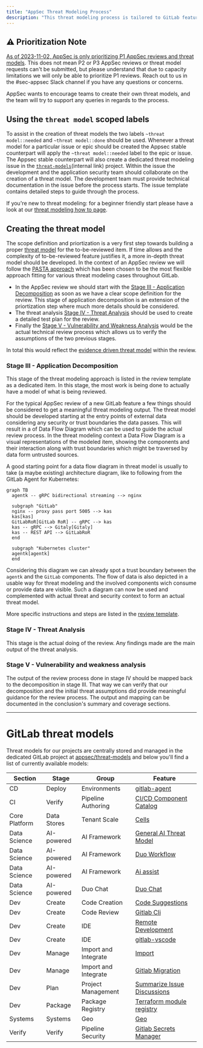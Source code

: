 ```yaml
---
title: "AppSec Threat Modeling Process"
description: "This threat modeling process is tailored to GitLab features."
---
```


## :warning: Prioritization Note

[As of 2023-11-02, AppSec is only prioritizing P1 AppSec reviews and threat models](https://gitlab.com/gitlab-com/gl-security/product-security/appsec/appsec-team/-/issues/475#note_1632226713). This does not mean P2 or P3 AppSec reviews or threat model requests can't be submitted, but please understand that due to capacity limitations we will only be able to prioritize P1 reviews. Reach out to us in the #sec-appsec Slack channel if you have any questions or concerns.

AppSec wants to encourage teams to create their own threat models, and the team will try to support any queries in regards to the process.

## Using the `threat model` scoped labels

To assist in the creation of threat models the two labels `~threat model::needed` and `~threat model::done`
should be used. Whenever a threat model for a particular issue or epic should be created the Appsec stable
counterpart will apply the `~threat model::needed` label to the epic or issue. The Appsec stable counterpart
will also create a dedicated threat modeling issue in the
[`threat-models`](https://gitlab.com/gitlab-com/gl-security/product-security/appsec/threat-models/-/issues/new?issuable_template=Threat%20Model)(internal link) project.
Within the issue the development and the application security team should collaborate on the creation
of a threat model. The development team must provide technical documentation in the issue before the process starts. The issue template contains detailed steps to guide through the process. 

If you're new to threat modeling: for a beginner friendly start please have a look at our
[threat modeling how to page](/handbook/security/product-security/application-security/threat-modeling/howto/).

## Creating the threat model

The scope definition and priortization is a very first step towards
building a proper [threat model](/handbook/security/product-security/application-security/threat-modeling/)
for the to-be-reviewed item. If time allows and the complexity of
to-be-reviewed feature justifies it, a more in-depth threat model
should be developed. In the context of an AppSec review we will
follow the [PASTA approach](/handbook/security/product-security/application-security/threat-modeling/#the-framework)
which has been chosen to be the most flexible approach fitting
for various threat modeling cases throughout GitLab.

- In the AppSec review we should start with the [Stage III - Application Decomposition](/handbook/security/product-security/application-security/threat-modeling/#stage-iii---application-decomposition)
  as soon as we have a clear scope definition for the review. This stage
  of application decomposition is an extension of the priortization step
  where much more details should be considered.
- The threat analysis [Stage IV - Threat Analysis](/handbook/security/product-security/application-security/threat-modeling/#stage-iv---threat-analysis)
  should be used to create a detailed test plan for the review.
- Finally the
  [Stage V - Vulnerability and Weakness Analysis](/handbook/security/product-security/application-security/threat-modeling//#stage-v---vulnerability-and-weakness-analysis)
  would be the actual technical review process which allows us to verify
  the assumptions of the two previous stages.

In total this would reflect the
[evidence driven threat model](/handbook/security/product-security/application-security/threat-modeling/#evidence-driven-threat-model)
within the review.

### Stage III - Application Decomposition

This stage of the threat modeling approach is listed in the review template as
a dedicated item. In this stage, the most work is being done to actually have a
model of what is being reviewed.

For the typical AppSec review of a new GitLab feature a few things should be
considered to get a meaningful threat modeling output. The threat model should
be developed starting at the entry points of external data considering any security
or trust boundaries the data passes. This will result in a of Data Flow Diagram
which can be used to guide the actual review process. In the threat modeling context
a Data Flow Diagram is a visual representations of the modeled item, showing
the components and their interaction along with trust boundaries which might
be traversed by data form untrusted sources.

A good starting point for a data flow diagram in threat model is usually to
take (a maybe existing) architecture diagram, like to following from the
GitLab Agent for Kubernetes:

```mermaid
graph TB
  agentk -- gRPC bidirectional streaming --> nginx

  subgraph "GitLab"
  nginx -- proxy pass port 5005 --> kas
  kas[kas]
  GitLabRoR[GitLab RoR] -- gRPC --> kas
  kas -- gRPC --> Gitaly[Gitaly]
  kas -- REST API --> GitLabRoR
  end

  subgraph "Kubernetes cluster"
  agentk[agentk]
  end
```

Considering this diagram we can already spot a trust boundary between the
`agentk` and the `GitLab` components. The flow of data is also depicted
in a usable way for threat modeling and the involved components wich consume
or provide data are visible. Such a diagram can now be used and complemented
with actual threat and security context to form an actual threat model.

More specific instructions and steps are listed in the [review template](https://gitlab.com/gitlab-com/gl-security/product-security/appsec/appsec-reviews/-/tree/master/.gitlab/issue_templates/AppSec%20Review.md).

### Stage IV - Threat Analysis

This stage is the actual doing of the review. Any findings made are the main
output of the threat analysis.

### Stage V - Vulnerability and weakness analysis

The output of the review process done in stage IV should be mapped back to the
decomposition in stage III. That way we can verify that our decomposition and
the initial threat assumptions did provide meaningful guidance for the review
process. The output and mapping can be documented in the conclusion's summary
and coverage sections.

---

# GitLab threat models

Threat models for our projects are centrally stored and managed in the dedicated GitLab project at [appsec/threat-models](https://gitlab.com/gitlab-com/gl-security/product-security/appsec/threat-models) and below you'll find a list of currently available models: 

|  Section | Stage| Group| Feature |
| ------ | ------ | ------ | ------ |
|  CD      |    Deploy    |     Environments  |    [gitlab-agent ](https://gitlab.com/gitlab-com/gl-security/product-security/appsec/threat-models/-/blob/master/gitlab-org/cluster-integration/gitlab-agent/README.md)   |
|   CI     |   Verify    |     Pipeline Authoring   |   [CI/CD Component Catalog](https://gitlab.com/gitlab-com/gl-security/product-security/appsec/threat-models/-/blob/master/gitlab-org/gitlab/CICD-Component-Catalog.md)     |
| Core Platform | Data Stores | Tenant Scale| [Cells](https://gitlab.com/gitlab-com/gl-security/product-security/appsec/threat-models/-/blob/master/gitlab-org/cells/README.md) |
| Data Science  |  AI-powered  |  AI Framework  | [General AI Threat Model](https://gitlab.com/gitlab-com/gl-security/product-security/appsec/threat-models/-/blob/master/gitlab-org/ai.md#general-ai-threat-model) | 
| Data Science  |  AI-powered  |  AI Framework  | [Duo Workflow](https://gitlab.com/gitlab-com/gl-security/product-security/appsec/threat-models/-/blob/master/gitlab-org/AI%20features/%20Duo%20Workflow.md)     |
| Data Science  |  AI-powered  |  AI Framework  | [Ai assist](https://gitlab.com/gitlab-com/gl-security/product-security/appsec/threat-models/-/blob/master/gitlab-org/ai-assist.md)|
| Data Science | AI-powered | Duo Chat | [Duo Chat](https://gitlab.com/gitlab-com/gl-security/product-security/appsec/threat-models/-/blob/master/gitlab-org/AI%20features/Duo%20Chat.md)| 
| Dev      |  Create     |   Code Creation     | [Code Suggestions](https://gitlab.com/gitlab-com/gl-security/product-security/appsec/threat-models/-/blob/master/gitlab-org/AI%20features/Code%20Suggestions.md)   |
| Dev   | Create     | Code Review       | [Gitlab Cli ](https://gitlab.com/gitlab-com/gl-security/product-security/appsec/threat-models/-/blob/master/gitlab-org/cli/glab-cli.md#gitlab-cli-glab-threat-model)      |
|   Dev     |     Create  |    IDE    | [Remote Development](https://gitlab.com/gitlab-com/gl-security/product-security/appsec/threat-models/-/blob/master/gitlab-org/gitlab/Remote%20Development.md)|
| Dev     |   Create     |   IDE    |      [gitlab-vscode](https://gitlab.com/gitlab-com/gl-security/product-security/appsec/threat-models/-/blob/master/gitlab-org/frontend/playground/gitlab-vscode/gitlab-vscode.md)  |
|  Dev      |    Manage    |   Import and Integrate    |   [Import](https://gitlab.com/gitlab-com/gl-security/product-security/appsec/threat-models/-/tree/master/gitlab-org/gitlab/Import)     |
|    Dev    |    Manage    |   Import and Integrate    |    [Gitlab Migration ](https://gitlab.com/gitlab-com/gl-security/product-security/appsec/threat-models/-/blob/master/gitlab-org/gitlab/GitLab%20Migration.md)   |
| Dev       |  Plan      |     Project Management   | [Summarize Issue Discussions ](https://gitlab.com/gitlab-com/gl-security/product-security/appsec/threat-models/-/blob/master/gitlab-org/AI%20features/Summarize%20Issue%20Discussions.md) | 
|  Dev      |   Package     |  Package Registry    |   [Terraform module registry](https://gitlab.com/gitlab-com/gl-security/product-security/appsec/threat-models/-/blob/master/gitlab-org/gitlab/Terraform%20module%20registry.md)     |
|   Systems     | Systems        |      Geo  |      [Geo](https://gitlab.com/gitlab-com/gl-security/product-security/appsec/threat-models/-/blob/master/gitlab-org/gitlab/Geo.md)  |
|      Verify  |      Verify  |      Pipeline Security   |    [Gitlab Secrets Manager](https://gitlab.com/gitlab-com/gl-security/product-security/appsec/threat-models/-/blob/master/gitlab-org/gitlab/gitlab-secrets-manager.md)    |
